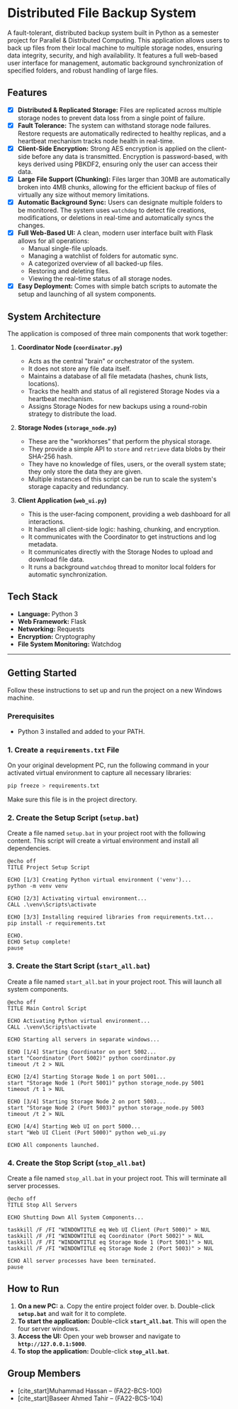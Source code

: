 # Distributed File Backup System

A fault-tolerant, distributed backup system built in Python as a semester project for Parallel & Distributed Computing. This application allows users to back up files from their local machine to multiple storage nodes, ensuring data integrity, security, and high availability. It features a full web-based user interface for management, automatic background synchronization of specified folders, and robust handling of large files.

## Features

-   [x] **Distributed & Replicated Storage:** Files are replicated across multiple storage nodes to prevent data loss from a single point of failure.
-   [x] **Fault Tolerance:** The system can withstand storage node failures. Restore requests are automatically redirected to healthy replicas, and a heartbeat mechanism tracks node health in real-time.
-   [x] **Client-Side Encryption:** Strong AES encryption is applied on the client-side before any data is transmitted. Encryption is password-based, with keys derived using PBKDF2, ensuring only the user can access their data.
-   [x] **Large File Support (Chunking):** Files larger than 30MB are automatically broken into 4MB chunks, allowing for the efficient backup of files of virtually any size without memory limitations.
-   [x] **Automatic Background Sync:** Users can designate multiple folders to be monitored. The system uses `watchdog` to detect file creations, modifications, or deletions in real-time and automatically syncs the changes.
-   [x] **Full Web-Based UI:** A clean, modern user interface built with Flask allows for all operations:
    -   Manual single-file uploads.
    -   Managing a watchlist of folders for automatic sync.
    -   A categorized overview of all backed-up files.
    -   Restoring and deleting files.
    -   Viewing the real-time status of all storage nodes.
-   [x] **Easy Deployment:** Comes with simple batch scripts to automate the setup and launching of all system components.

## System Architecture

The application is composed of three main components that work together:

1.  **Coordinator Node (`coordinator.py`)**
    -   Acts as the central "brain" or orchestrator of the system.
    -   It does not store any file data itself.
    -   Maintains a database of all file metadata (hashes, chunk lists, locations).
    -   Tracks the health and status of all registered Storage Nodes via a heartbeat mechanism.
    -   Assigns Storage Nodes for new backups using a round-robin strategy to distribute the load.

2.  **Storage Nodes (`storage_node.py`)**
    -   These are the "workhorses" that perform the physical storage.
    -   They provide a simple API to `store` and `retrieve` data blobs by their SHA-256 hash.
    -   They have no knowledge of files, users, or the overall system state; they only store the data they are given.
    -   Multiple instances of this script can be run to scale the system's storage capacity and redundancy.

3.  **Client Application (`web_ui.py`)**
    -   This is the user-facing component, providing a web dashboard for all interactions.
    -   It handles all client-side logic: hashing, chunking, and encryption.
    -   It communicates with the Coordinator to get instructions and log metadata.
    * It communicates directly with the Storage Nodes to upload and download file data.
    * It runs a background `watchdog` thread to monitor local folders for automatic synchronization.

## Tech Stack

-   **Language:** Python 3
-   **Web Framework:** Flask
-   **Networking:** Requests
-   **Encryption:** Cryptography
-   **File System Monitoring:** Watchdog

---

## Getting Started

Follow these instructions to set up and run the project on a new Windows machine.

### Prerequisites

-   Python 3 installed and added to your PATH.

### 1. Create a `requirements.txt` File

On your original development PC, run the following command in your activated virtual environment to capture all necessary libraries:
```bash
pip freeze > requirements.txt
```
Make sure this file is in the project directory.

### 2. Create the Setup Script (`setup.bat`)

Create a file named `setup.bat` in your project root with the following content. This script will create a virtual environment and install all dependencies.

```batch
@echo off
TITLE Project Setup Script

ECHO [1/3] Creating Python virtual environment ('venv')...
python -m venv venv

ECHO [2/3] Activating virtual environment...
CALL .\venv\Scripts\activate

ECHO [3/3] Installing required libraries from requirements.txt...
pip install -r requirements.txt

ECHO.
ECHO Setup complete!
pause
```

### 3. Create the Start Script (`start_all.bat`)

Create a file named `start_all.bat` in your project root. This will launch all system components.

```batch
@echo off
TITLE Main Control Script

ECHO Activating Python virtual environment...
CALL .\venv\Scripts\activate

ECHO Starting all servers in separate windows...

ECHO [1/4] Starting Coordinator on port 5002...
start "Coordinator (Port 5002)" python coordinator.py
timeout /t 2 > NUL

ECHO [2/4] Starting Storage Node 1 on port 5001...
start "Storage Node 1 (Port 5001)" python storage_node.py 5001
timeout /t 1 > NUL

ECHO [3/4] Starting Storage Node 2 on port 5003...
start "Storage Node 2 (Port 5003)" python storage_node.py 5003
timeout /t 2 > NUL

ECHO [4/4] Starting Web UI on port 5000...
start "Web UI Client (Port 5000)" python web_ui.py

ECHO All components launched.
```

### 4. Create the Stop Script (`stop_all.bat`)

Create a file named `stop_all.bat` in your project root. This will terminate all server processes.

```batch
@echo off
TITLE Stop All Servers

ECHO Shutting Down All System Components...

taskkill /F /FI "WINDOWTITLE eq Web UI Client (Port 5000)" > NUL
taskkill /F /FI "WINDOWTITLE eq Coordinator (Port 5002)" > NUL
taskkill /F /FI "WINDOWTITLE eq Storage Node 1 (Port 5001)" > NUL
taskkill /F /FI "WINDOWTITLE eq Storage Node 2 (Port 5003)" > NUL

ECHO All server processes have been terminated.
pause
```

## How to Run

1.  **On a new PC:**
    a. Copy the entire project folder over.
    b. Double-click **`setup.bat`** and wait for it to complete.
2.  **To start the application:** Double-click **`start_all.bat`**. This will open the four server windows.
3.  **Access the UI:** Open your web browser and navigate to **`http://127.0.0.1:5000`**.
4.  **To stop the application:** Double-click **`stop_all.bat`**.

## Group Members

-   [cite_start]Muhammad Hassan – (FA22-BCS-100) 
-   [cite_start]Baseer Ahmed Tahir – (FA22-BCS-104)
